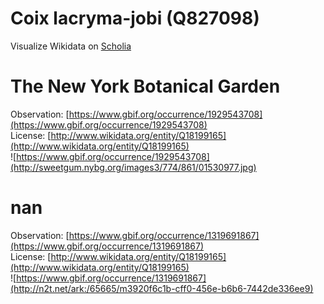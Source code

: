 
Coix lacryma-jobi (Q827098)
===========================
  
Visualize Wikidata on [Scholia](https://scholia.toolforge.org/taxon/Q827098)
# The New York Botanical Garden
  
Observation: [https://www.gbif.org/occurrence/1929543708](https://www.gbif.org/occurrence/1929543708)  
License: [http://www.wikidata.org/entity/Q18199165](http://www.wikidata.org/entity/Q18199165)  
![https://www.gbif.org/occurrence/1929543708](http://sweetgum.nybg.org/images3/774/861/01530977.jpg)
# nan
  
Observation: [https://www.gbif.org/occurrence/1319691867](https://www.gbif.org/occurrence/1319691867)  
License: [http://www.wikidata.org/entity/Q18199165](http://www.wikidata.org/entity/Q18199165)  
![https://www.gbif.org/occurrence/1319691867](http://n2t.net/ark:/65665/m3920f6c1b-cff0-456e-b6b6-7442de336ee9)